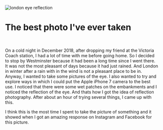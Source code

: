 
<img src='https://lh3.googleusercontent.com/_PFiXnhrPQmwCtBRo3jjpP1AGdayBJdlYtoENULWiMincscmWhwPtnOuGn3LaCeqtYk88Z_33zJj1eCr_05mSEj_Wlqm3jS8sZ0zmYKyWLiR9_YDuH21Y1JMtjseutauoo91SvzwODE6UoVWnxt47VHmGQj9Osie77EtfM3ngKV7x5ThY4irFwLlLV5GjTVBYxPamVBhnXNvpSLy9RdKX2xmBP9uCNGYfiTr8PPTlfdAO6vfehgUsVKK7MNz1vlXHj5cXmRRcOOXegVtlbFr8yf3t1CxhSB-bQPXF-rt-LL9KPp-RM9ceCb94Gp0XqCJK43WlAO_EmD-xrMa72vz8AXg1njG5R7GXgK4YD31Wq82sCPg0gw2Wq-4nWlGW6mCyO2y2UyojEIvaUNgQ-ADU9Fe1dT-8kFRIDdR-5uWn_h5XeOSK-ap2sm6SuY6Ssf-DV6deaXbu7BxuVRoL43RCQiYew0-uW2D-Imcoo24C_OEINYsw6NG4vVVr0RZLoJfUwhYf7V0REvNyzp1HoPEtq-tdtw7qEA0ELtIgaaEwf2BwH3lQVy8d9ldRfQw3MAww7rXNZuPuJjBKRIEMT_KPknMldl-UK77oz4pFSzqKSyBQG9_LMbOq-PIARN1Bg5Jsw_uJbjErpXa0IrFsudRqa0KUF4hz9iLKpghXeAL0JNDpd1_wSqj2Ok=s1754-no' title='london eye reflection' class='post-first-image' />

# The best photo I've ever taken

&nbsp;

On a cold night in December 2018, after dropping my friend at the Victoria Coach station, I had a lot of time with me before going home. So I decided to stop by Westminster because it had been a long time since I went there. It was not the most pleasant of days because it had just rained. And London in winter after a rain with in the wind is not a pleasant place to be in. Anyway, I wanted to take some pictures of the eye. I also wanted to try and explore ways in which I could put the Apple iPhone 7 camera to the best use. I noticed that there were some wet patches on the embankments and I noticed the reflection of the eye. And thats how I got the idea of reflection photography. After about an hour of trying several things, I came up with this.

I think this is the most time I spent to take the picture of something and it showed when I got an amazing response on Instagram and Facebook for this picture.

